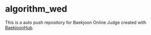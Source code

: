 # algorithm_wed
This is a auto push repository for Baekjoon Online Judge created with [BaekjoonHub](https://github.com/BaekjoonHub/BaekjoonHub).
